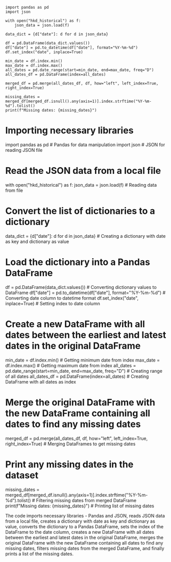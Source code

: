 ```
import pandas as pd
import json

with open("hkd_historical") as f:
    json_data = json.load(f)

data_dict = {d["date"]: d for d in json_data}

df = pd.DataFrame(data_dict.values())
df["date"] = pd.to_datetime(df["date"], format="%Y-%m-%d")
df.set_index("date", inplace=True)

min_date = df.index.min()
max_date = df.index.max()
all_dates = pd.date_range(start=min_date, end=max_date, freq="D")
all_dates_df = pd.DataFrame(index=all_dates)

merged_df = pd.merge(all_dates_df, df, how="left", left_index=True, right_index=True)

missing_dates = merged_df[merged_df.isnull().any(axis=1)].index.strftime("%Y-%m-%d").tolist()
print(f"Missing dates: {missing_dates}")

```

# Importing necessary libraries
import pandas as pd    # Pandas for data manipulation
import json             # JSON for reading JSON file

# Read the JSON data from a local file
with open("hkd_historical") as f:
    json_data = json.load(f)   # Reading data from file

# Convert the list of dictionaries to a dictionary
data_dict = {d["date"]: d for d in json_data}  # Creating a dictionary with date as key and dictionary as value

# Load the dictionary into a Pandas DataFrame
df = pd.DataFrame(data_dict.values())  # Converting dictionary values to DataFrame
df["date"] = pd.to_datetime(df["date"], format="%Y-%m-%d")  # Converting date column to datetime format
df.set_index("date", inplace=True)  # Setting index to date column

# Create a new DataFrame with all dates between the earliest and latest dates in the original DataFrame
min_date = df.index.min()  # Getting minimum date from index
max_date = df.index.max()  # Getting maximum date from index
all_dates = pd.date_range(start=min_date, end=max_date, freq="D")  # Creating range of all dates
all_dates_df = pd.DataFrame(index=all_dates)  # Creating DataFrame with all dates as index

# Merge the original DataFrame with the new DataFrame containing all dates to find any missing dates
merged_df = pd.merge(all_dates_df, df, how="left", left_index=True, right_index=True)  # Merging DataFrames to get missing dates

# Print any missing dates in the dataset
missing_dates = merged_df[merged_df.isnull().any(axis=1)].index.strftime("%Y-%m-%d").tolist()  # Filtering missing dates from merged DataFrame
print(f"Missing dates: {missing_dates}")  # Printing list of missing dates

The code imports necessary libraries - Pandas and JSON, reads JSON data from a local file, creates a dictionary with date as key and dictionary as value, converts the dictionary to a Pandas DataFrame, sets the index of the DataFrame to the date column, creates a new DataFrame with all dates between the earliest and latest dates in the original DataFrame, merges the original DataFrame with the new DataFrame containing all dates to find any missing dates, filters missing dates from the merged DataFrame, and finally prints a list of the missing dates.

